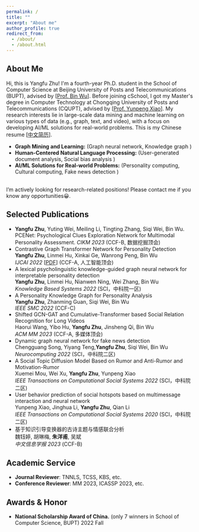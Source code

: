 ```yaml
---
permalink: /
title: ""
excerpt: "About me"
author_profile: true
redirect_from: 
  - /about/
  - /about.html
---
```


About Me
------
Hi, this is Yangfu Zhu! I'm a fourth-year Ph.D. student in the School of Computer Science at Beijing University of Posts and Telecommunications (BUPT), advised by [<a href='https://scholar.google.com/citations?hl=zh-CN&user=qCf-504AAAAJ'>Prof. Bin Wu</a>]. Before joining cSchool, I got my Master's degree in Computer Technology  at Chongqing University of Posts and Telecommunications (CQUPT), advised by [<a href='https://scholar.google.com/citations?user=zQ-C7wwAAAAJ&hl=zh-CN'>Prof. Yunpeng Xiao</a>]. My research interests lie in large-scale data mining and machine learning on various types of data (e.g., graph, text, and video), with a focus on developing AI/ML solutions for real-world problems.  This is my Chinese resume  [<a href='/files/zyf_cv.pdf' >中文简历</a>].  <br>
- **Graph Mining and Learning:** (Graph neural network, Knowledge graph )
- **Human-Centered Natural Language Processing:** (User-generated document analysis, Social bias analysis )   
- **AI/ML Solutions for Real-world Problems:** (Personality computing, Cultural computing, Fake news detection )
<br>     
I’m actively looking for research-related positions! Please contact me if you know any opportunities😀.

Selected Publications
------
- **Yangfu Zhu**, Yuting Wei, Meiling Li, Tingting Zhang, Siqi Wei, Bin Wu. PCENet: Psychological Clues Exploration Network for Multimodal Personality Assessment.
_CIKM 2023_ (CCF-B, 数据挖掘顶会)<br>
- Contrastive Graph Transformer Network for Personality Detection  <br>
**Yangfu Zhu**, Linmei Hu, Xinkai Ge, Wanrong Peng, Bin Wu<br>
  _IJCAI 2022_ [<a href='https://www.ijcai.org/proceedings/2022/0633.pdf'>PDF</a>] (CCF-A, 人工智能顶会)<br>
- A lexical psycholinguistic knowledge-guided graph neural network for interpretable personality detection<br>
**Yangfu Zhu**, Linmei Hu, Nianwen Ning, Wei Zhang, Bin Wu<br>
  _Knowledge Based Systems 2022_  (SCI，中科院一区)<br>
- A Personality Knowledge Graph for Personality Analysis <br>
**Yangfu Zhu**, Zhanming Guan, Siqi Wei, Bin Wu<br>
_IEEE SMC 2022_ (CCF-C) <br>
- Shifted GCN-GAT and Cumulative-Transformer based Social Relation Recognition for Long Videos<br>
Haorui Wang, Yibo Hu, **Yangfu Zhu**, Jinsheng Qi, Bin Wu<br>
_ACM MM 2023_ (CCF-A, 多媒体顶会) <br>
- Dynamic graph neural network for fake news detection <br>
 Chengguang Song, Yiyang Teng,**Yangfu Zhu**, Siqi Wei, Bin Wu<br>
  _Neurocomputing 2022_ (SCI，中科院二区)<br>
- A Social Topic Diffusion Model Based on Rumor and Anti-Rumor and Motivation-Rumor<br>
 Xuemei Mou, Wei Xu, **Yangfu Zhu**, Yunpeng Xiao<br>
_IEEE Transactions on Computational Social Systems 2022_ (SCI，中科院二区) <br>
- User behavior prediction of social hotspots based on multimessage interaction and neural network <br>
  Yunpeng Xiao, Jinghua Li, **Yangfu Zhu**, Qian Li<br>
  _IEEE Transactions on Computational Social Systems 2020_ (SCI，中科院二区) <br>
- 基于知识引导变换器的古诗主题与情感联合分析 <br>
  魏钰婷, 胡琳梅, **朱洋甫**, 吴斌<br>
  _中文信息学报 2023_ (CCF-B) <br>



Academic Service
------
- **Journal Reviewer**: TNNLS, TCSS, KBS, etc.
- **Conference Reviewer**: MM 2023, ICASSP 2023, etc.

Awards & Honor
------
- **National Scholarship Award of China.** (only 7 winners in School of Computer Science, BUPT)            2022 Fall



